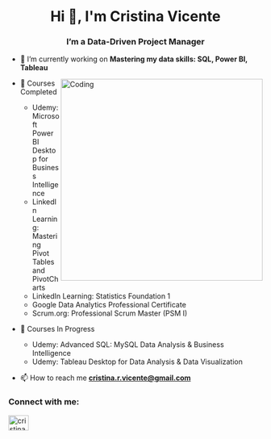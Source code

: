 <h1 align="center">Hi 👋, I'm Cristina Vicente</h1>
<h3 align="center">I’m a Data-Driven Project Manager</h3>


- 🔭 I’m currently working on **Mastering my data skills: SQL, Power BI, Tableau**

<img align="right" alt="Coding" width="400" src="https://cdn.dribbble.com/users/668001/screenshots/3861883/data-graphic-animation.gif">

- 🏅 Courses Completed
 
  - Udemy: Microsoft Power BI Desktop for Business Intelligence
  - LinkedIn Learning: Mastering Pivot Tables and PivotCharts   
  - LinkedIn Learning: Statistics Foundation 1  
  - Google Data Analytics Professional Certificate   
  - Scrum.org: Professional Scrum Master (PSM I)   

- :construction: Courses In Progress

  - Udemy: Advanced SQL: MySQL Data Analysis & Business Intelligence
  - Udemy: Tableau Desktop for Data Analysis & Data Visualization

- 📫 How to reach me **cristina.r.vicente@gmail.com**

<h3 align="left">Connect with me:</h3>
<p align="left">
<a href="https://linkedin.com/in/cristina-vicente-91897031" target="blank"><img align="center" src="https://raw.githubusercontent.com/rahuldkjain/github-profile-readme-generator/master/src/images/icons/Social/linked-in-alt.svg" alt="cristina-vicente-91897031" height="30" width="40" /></a>
</p>
